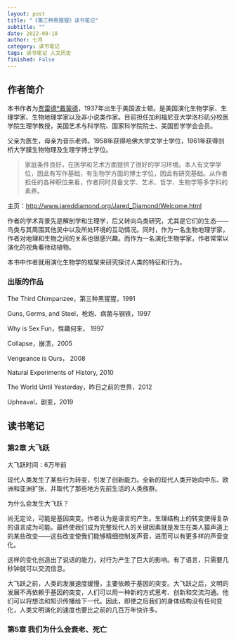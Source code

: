 ```yaml
---
layout: post
title: "《第三种黑猩猩》读书笔记"
subtitle: ""
date: 2022-08-18
author: 七月
category: 读书笔记
tags: 读书笔记 人文历史
finished: False
---
```


## 作者简介

本书作者为[贾雷德*戴蒙德](https://en.wikipedia.org/wiki/Jared_Diamond)，1937年出生于美国波士顿。是美国演化生物学家、生理学家、生物地理学家以及非小说类作家。目前担任加利福尼亚大学洛杉矶分校医学院生理学教授，美国艺术与科学院、国家科学院院士、美国哲学学会会员。

父亲为医生，母亲为音乐老师。1958年获得哈佛大学文学士学位，1961年获得剑桥大学膜生物物理及生理学博士学位。

> 家庭条件良好，在医学和艺术方面提供了很好的学习环境。本人有文学学位，因此有写作基础，有生物学方面的博士学位，因此有研究基础。从作者担任的各种职位来看，作者同时具备文学、艺术、哲学、生物学等多学科的素养。

主页：http://www.jareddiamond.org/Jared_Diamond/Welcome.html

作者的学术背景先是解剖学和生理学，后又转向鸟类研究，尤其是它们的生态——鸟类与其周围其他吴中以及所处环境的互动情况。同时，作为一名生物地理学家，作者对地理和生物之间的关系也很感兴趣。而作为一名演化生物学家，作者常常以演化的视角看待动植物。

本书中作者就用演化生物学的框架来研究探讨人类的特征和行为。

### 出版的作品

The Third Chimpanzee，第三种黑猩猩，1991

Guns, Germs, and Steel，枪炮、病菌与钢铁，1997

Why is Sex Fun，性趣何来， 1997

Collapse，崩溃，2005

Vengeance is Ours， 2008

Natural Experiments of History, 2010

The World Until Yesterday，昨日之前的世界，2012

Upheaval，剧变，2019

## 读书笔记

### 第2章 大飞跃

大飞跃时间：6万年前

现代人类发生了某些行为转变，引发了创新能力。全新的现代人类开始向中东、欧洲和亚洲扩张，并取代了那些地方先前生活的人类族群。

为什么会发生大飞跃？

尚无定论，可能是基因突变。作者认为是语言的产生。生理结构上的转变使得复杂的语言成为可能。最终使我们成为完整现代人的关键因素就是发生在类人猿声道上的某些改变——这些改变使我们能够精细控制发声音，进而可以有更多样的声音变化。

这样的变化创造出了说话的能力，对行为产生了巨大的影响。有了语言，只需要几秒钟就可以交流信息。

大飞跃之前，人类的发展速度缓慢，主要依赖于基因的突变。大飞跃之后，文明的发展不再依赖于基因的突变，人们可以用一种新的方式思考、创新和交流沟通。他们可以将想法和知识传播给下一代。因此，即使之后我们的身体结构没有任何变化，人类文明演化的速度也要比之前的几百万年快许多。

### 第5章 我们为什么会衰老、死亡